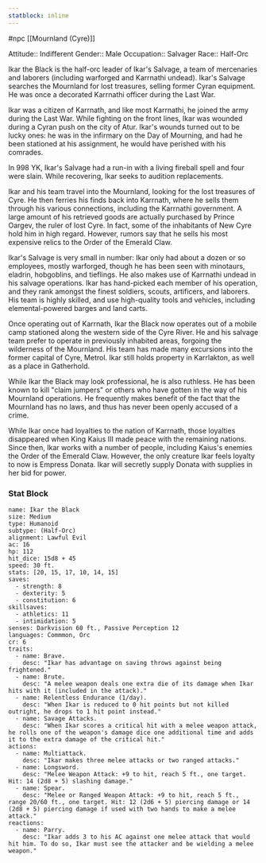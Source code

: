 ```yaml
---
statblock: inline
---
```


 #npc [[Mournland (Cyre)]]

Attitude:: Indifferent
Gender:: Male
Occupation:: Salvager
Race:: Half-Orc

Ikar the Black is the half-orc leader of Ikar's Salvage, a team of mercenaries and laborers (including warforged and Karrnathi undead). Ikar's Salvage searches the Mournland for lost treasures, selling former Cyran equipment. He was once a decorated Karrnathi officer during the Last War.

Ikar was a citizen of Karrnath, and like most Karrnathi, he joined the army during the Last War. While fighting on the front lines, Ikar was wounded during a Cyran push on the city of Atur. Ikar's wounds turned out to be lucky ones: he was in the infirmary on the Day of Mourning, and had he been stationed at his assignment, he would have perished with his comrades.

In 998 YK, Ikar's Salvage had a run-in with a living fireball spell and four were slain. While recovering, Ikar seeks to audition replacements.

Ikar and his team travel into the Mournland, looking for the lost treasures of Cyre. He then ferries his finds back into Karrnath, where he sells them through his various connections, including the Karrnathi government. A large amount of his retrieved goods are actually purchased by Prince Oargev, the ruler of lost Cyre. In fact, some of the inhabitants of New Cyre hold him in high regard. However, rumors say that he sells his most expensive relics to the Order of the Emerald Claw.

Ikar's Salvage is very small in number: Ikar only had about a dozen or so employees, mostly warforged, though he has been seen with minotaurs, eladrin, hobgoblins, and tieflings. He also makes use of Karrnathi undead in his salvage operations. Ikar has hand-picked each member of his operation, and they rank amongst the finest soldiers, scouts, artificers, and laborers. His team is highly skilled, and use high-quality tools and vehicles, including elemental-powered barges and land carts.

Once operating out of Karrnath, Ikar the Black now operates out of a mobile camp stationed along the western side of the Cyre River. He and his salvage team prefer to operate in previously inhabited areas, forgoing the wilderness of the Mournland. His team has made many excursions into the former capital of Cyre, Metrol. Ikar still holds property in Karrlakton, as well as a place in Gatherhold.

While Ikar the Black may look professional, he is also ruthless. He has been known to kill "claim jumpers" or others who have gotten in the way of his Mournland operations. He frequently makes benefit of the fact that the Mournland has no laws, and thus has never been openly accused of a crime.

While Ikar once had loyalties to the nation of Karrnath, those loyalties disappeared when King Kaius III made peace with the remaining nations. Since then, Ikar works with a number of people, including Kaius's enemies the Order of the Emerald Claw. However, the only creature Ikar feels loyalty to now is Empress Donata. Ikar will secretly supply Donata with supplies in her bid for power.

### Stat Block

```statblock
name: Ikar the Black
size: Medium
type: Humanoid
subtype: (Half-Orc)
alignment: Lawful Evil
ac: 16
hp: 112
hit_dice: 15d8 + 45
speed: 30 ft.
stats: [20, 15, 17, 10, 14, 15]
saves:
  - strength: 8
  - dexterity: 5
  - constitution: 6
skillsaves:
  - athletics: 11
  - intimidation: 5
senses: Darkvision 60 ft., Passive Perception 12
languages: Commmon, Orc
cr: 6
traits:
  - name: Brave.
    desc: "Ikar has advantage on saving throws against being frightened."
  - name: Brute.
    desc: "A melee weapon deals one extra die of its damage when Ikar hits with it (included in the attack)."
  - name: Relentless Endurance (1/day).
    desc: "When Ikar is reduced to 0 hit points but not killed outright, he drops to 1 hit point instead."
  - name: Savage Attacks.
    desc: "When Ikar scores a critical hit with a melee weapon attack, he rolls one of the weapon's damage dice one additional time and adds it to the extra damage of the critical hit."
actions:
  - name: Multiattack.
    desc: "Ikar makes three melee attacks or two ranged attacks."
  - name: Longsword.
    desc: "Melee Weapon Attack: +9 to hit, reach 5 ft., one target. Hit: 14 (2d8 + 5) slashing damage."
  - name: Spear.
    desc: "Melee or Ranged Weapon Attack: +9 to hit, reach 5 ft., range 20/60 ft., one target. Hit: 12 (2d6 + 5) piercing damage or 14 (2d8 + 5) piercing damage if used with two hands to make a melee attack."
reactions:
  - name: Parry.
    desc: "Ikar adds 3 to his AC against one melee attack that would hit him. To do so, Ikar must see the attacker and be wielding a melee weapon."
```